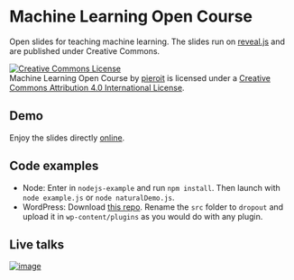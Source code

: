 # Machine Learning Open Course

Open slides for teaching machine learning.
The slides run on [reveal.js]() and are published under Creative Commons.

<a rel="license" href="http://creativecommons.org/licenses/by/4.0/"><img alt="Creative Commons License" style="border-width:0" src="https://i.creativecommons.org/l/by/4.0/88x31.png" /></a><br /><span xmlns:dct="http://purl.org/dc/terms/" href="http://purl.org/dc/dcmitype/InteractiveResource" property="dct:title" rel="dct:type">Machine Learning Open Course</span> by <a xmlns:cc="http://creativecommons.org/ns#" href="http://pieroit.org/portfolio" property="cc:attributionName" rel="cc:attributionURL">pieroit</a> is licensed under a <a rel="license" href="http://creativecommons.org/licenses/by/4.0/">Creative Commons Attribution 4.0 International License</a>.

## Demo

Enjoy the slides directly [online](http://pieroit.github.io/machine-learning-open-course/index.html#/).

## Code examples

- Node: Enter in `nodejs-example` and run `npm install`. Then launch with `node example.js` or `node naturalDemo.js`.
- WordPress: Download [this repo](https://github.com/pieroit/dropout-plugin). Rename the `src` folder to `dropout` and upload it in `wp-content/plugins` as you would do with any plugin.

## Live talks

[![image](https://cloud.githubusercontent.com/assets/6328377/13988274/83b2a478-f10b-11e5-9e9f-cf60292811b1.png)](https://www.youtube.com/watch?v=8zStOEPDOQQ)

